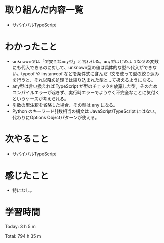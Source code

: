 # 取り組んだ内容一覧
- サバイバルTypeScript

# わかったこと
- unknown型は「型安全なany型」と言われる。any型はどのような型の変数にも代入できるのに対して、unknown型の値は具体的な型へ代入ができない。typeof や instanceof などを条件式に含んだ if文を使って型の絞り込みを行うと、それ以降の処理では絞り込まれた型として扱えるようになる。
- any型は言い換えれば TypeScript が型のチェックを放棄した型。そのためコンパイルエラーが起きず、実行時エラーでようやく不完全なことに気付くというケースが考えられる。
- 引数の型注釈を省略した場合、その型は any になる。
- Python のキーワード引数相当の構文は JavaScript/TypeScript にはない。代わりにOptions Objectパターンが使える。

# 次やること
- サバイバルTypeScript

# 感じたこと
- 特になし。

# 学習時間
Today: 3 h 5 m

Total: 794 h 35 m
